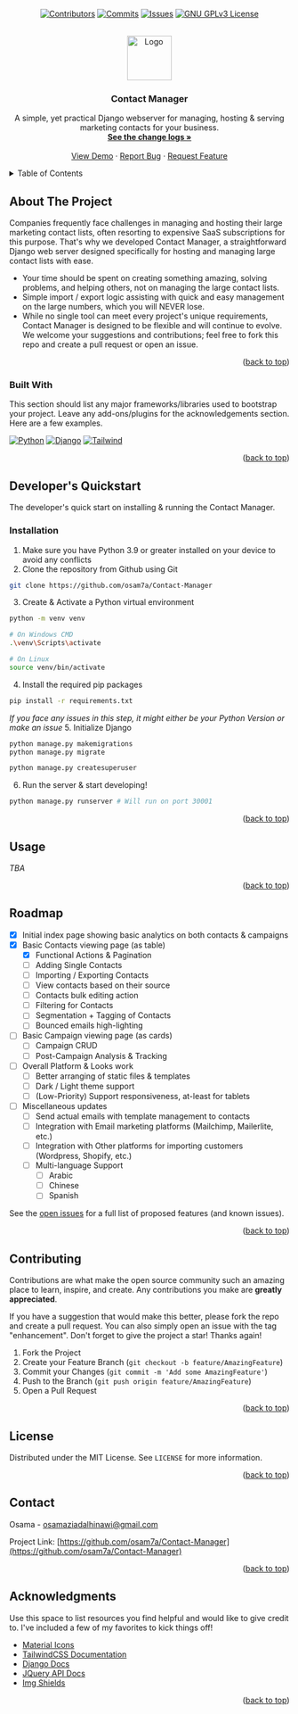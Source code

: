 <!-- Improved compatibility of back to top link: See: https://github.com/osam7a/Contact-Manager/pull/73 -->
<a id="readme-top"></a>
<!--
*** Thanks for checking out the Best-README-Template. If you have a suggestion
*** that would make this better, please fork the repo and create a pull request
*** or simply open an issue with the tag "enhancement".
*** Don't forget to give the project a star!
*** Thanks again! Now go create something AMAZING! :D
-->



<!-- PROJECT SHIELDS -->
<!--
*** I'm using markdown "reference style" links for readability.
*** Reference links are enclosed in brackets [ ] instead of parentheses ( ).
*** See the bottom of this document for the declaration of the reference variables
*** for contributors-url, forks-url, etc. This is an optional, concise syntax you may use.
*** https://www.markdownguide.org/basic-syntax/#reference-style-links
-->
<div align="center">

[![Contributors][contributors-shield]][contributors-url]
[![Commits][commits-shield]][commits-url]
[![Issues][issues-shield]][issues-url]
[![GNU GPLv3 License][license-shield]][license-url]

</div>



<!-- PROJECT LOGO -->
<br />
<div align="center">
  <a href="https://github.com/osam7a/Contact-Manager">
    <img src="images/logo.png" alt="Logo" width="80" height="80">
  </a>

  <h3 align="center">Contact Manager</h3>

  <p align="center">
    A simple, yet practical Django webserver for managing, hosting & serving marketing contacts for your business.
    <br />
    <a href="https://github.com/osam7a/Contact-Manager/blob"><strong>See the change logs »</strong></a>
    <br />
    <br />
    <a href="https://github.com/osam7a/Contact-Manager">View Demo</a>
    ·
    <a href="https://github.com/osam7a/Contact-Manager/issues/new?labels=bug&template=bug-report---.md">Report Bug</a>
    ·
    <a href="https://github.com/osam7a/Contact-Manager/issues/new?labels=enhancement&template=feature-request---.md">Request Feature</a>
  </p>
</div>



<!-- TABLE OF CONTENTS -->
<details>
  <summary>Table of Contents</summary>
  <ol>
    <li>
      <a href="#about-the-project">About The Project</a>
      <ul>
        <li><a href="#built-with">Built With</a></li>
      </ul>
    </li>
    <li>
      <a href="#getting-started">Getting Started</a>
      <ul>
        <li><a href="#prerequisites">Prerequisites</a></li>
        <li><a href="#installation">Installation</a></li>
      </ul>
    </li>
    <li><a href="#usage">Usage</a></li>
    <li><a href="#roadmap">Roadmap</a></li>
    <li><a href="#contributing">Contributing</a></li>
    <li><a href="#license">License</a></li>
    <li><a href="#contact">Contact</a></li>
    <li><a href="#acknowledgments">Acknowledgments</a></li>
  </ol>
</details>



<!-- ABOUT THE PROJECT -->
## About The Project

<!-- [![Product Name Screen Shot][product-screenshot]](https://example.com) -->

Companies frequently face challenges in managing and hosting their large marketing contact lists, often resorting to expensive SaaS subscriptions for this purpose. That's why we developed Contact Manager, a straightforward Django web server designed specifically for hosting and managing large contact lists with ease. 

* Your time should be spent on creating something amazing, solving problems, and helping others, not on managing the large contact lists.
* Simple import / export logic assisting with quick and easy management on the large numbers, which you will NEVER lose.
* While no single tool can meet every project's unique requirements, Contact Manager is designed to be flexible and will continue to evolve. We welcome your suggestions and contributions; feel free to fork this repo and create a pull request or open an issue.

<p align="right">(<a href="#readme-top">back to top</a>)</p>



### Built With

This section should list any major frameworks/libraries used to bootstrap your project. Leave any add-ons/plugins for the acknowledgements section. Here are a few examples.

[![Python][Python]][Python-url]
[![Django][Django]][Django-url]
[![Tailwind][Tailwind]][Tailwind-url]

<p align="right">(<a href="#readme-top">back to top</a>)</p>



<!-- DEV QUICKSTART -->
## Developer's Quickstart

The developer's quick start on installing & running the Contact Manager.

### Installation

1. Make sure you have Python 3.9 or greater installed on your device to avoid any conflicts
2. Clone the repository from Github using Git
```bash
git clone https://github.com/osam7a/Contact-Manager
```
3. Create & Activate a Python virtual environment
```bash
python -m venv venv

# On Windows CMD
.\venv\Scripts\activate

# On Linux
source venv/bin/activate
```

4. Install the required pip packages
```bash
pip install -r requirements.txt
```
*If you face any issues in this step, it might either be your Python Version or make an issue*
5. Initialize Django
```bash
python manage.py makemigrations
python manage.py migrate 

python manage.py createsuperuser
```
6. Run the server & start developing!
```bash
python manage.py runserver # Will run on port 30001 
```
<p align="right">(<a href="#readme-top">back to top</a>)</p>



<!-- USAGE EXAMPLES -->
## Usage
_TBA_

<p align="right">(<a href="#readme-top">back to top</a>)</p>



<!-- ROADMAP -->
## Roadmap

- [x] Initial index page showing basic analytics on both contacts & campaigns 
- [x] Basic Contacts viewing page (as table)
    - [x] Functional Actions & Pagination
    - [ ] Adding Single Contacts
    - [ ] Importing / Exporting Contacts
    - [ ] View contacts based on their source
    - [ ] Contacts bulk editing action
    - [ ] Filtering for Contacts
    - [ ] Segmentation + Tagging of Contacts
    - [ ] Bounced emails high-lighting
- [ ] Basic Campaign viewing page (as cards)
    - [ ] Campaign CRUD
    - [ ] Post-Campaign Analysis & Tracking 
- [ ] Overall Platform & Looks work
    - [ ] Better arranging of static files & templates
    - [ ] Dark / Light theme support
    - [ ] (Low-Priority) Support responsiveness, at-least for tablets
- [ ] Miscellaneous updates
    - [ ] Send actual emails with template management to contacts
    - [ ] Integration with Email marketing platforms (Mailchimp, Mailerlite, etc.)
    - [ ] Integration with Other platforms for importing customers (Wordpress, Shopify, etc.)
    - [ ] Multi-language Support
        - [ ] Arabic
        - [ ] Chinese
        - [ ] Spanish

See the [open issues](https://github.com/osam7a/Contact-Manager/issues) for a full list of proposed features (and known issues).

<p align="right">(<a href="#readme-top">back to top</a>)</p>



<!-- CONTRIBUTING -->
## Contributing

Contributions are what make the open source community such an amazing place to learn, inspire, and create. Any contributions you make are **greatly appreciated**.

If you have a suggestion that would make this better, please fork the repo and create a pull request. You can also simply open an issue with the tag "enhancement".
Don't forget to give the project a star! Thanks again!

1. Fork the Project
2. Create your Feature Branch (`git checkout -b feature/AmazingFeature`)
3. Commit your Changes (`git commit -m 'Add some AmazingFeature'`)
4. Push to the Branch (`git push origin feature/AmazingFeature`)
5. Open a Pull Request

<p align="right">(<a href="#readme-top">back to top</a>)</p>



<!-- LICENSE -->
## License

Distributed under the MIT License. See `LICENSE` for more information.

<p align="right">(<a href="#readme-top">back to top</a>)</p>



<!-- CONTACT -->
## Contact

Osama - osamaziadalhinawi@gmail.com

Project Link: [https://github.com/osam7a/Contact-Manager](https://github.com/osam7a/Contact-Manager)

<p align="right">(<a href="#readme-top">back to top</a>)</p>



<!-- ACKNOWLEDGMENTS -->
## Acknowledgments

Use this space to list resources you find helpful and would like to give credit to. I've included a few of my favorites to kick things off!

* [Material Icons](https://fonts.google.com/icons)
* [TailwindCSS Documentation](https://tailwindcss.com/docs)
* [Django Docs](https://docs.djangoproject.com/en/5.0/)
* [JQuery API Docs](https://api.jquery.com/)
* [Img Shields](https://shields.io)

<p align="right">(<a href="#readme-top">back to top</a>)</p>



<!-- MARKDOWN LINKS & IMAGES -->
<!-- https://www.markdownguide.org/basic-syntax/#reference-style-links -->
[contributors-shield]: https://img.shields.io/github/contributors/osam7a/Contact-Manager.svg?style=for-the-badge
[contributors-url]: https://github.com/osam7a/Contact-Manager/graphs/contributors
[commits-shield]: https://img.shields.io/github/commit-activity/m/osam7a/Contact-Manager.svg?style=for-the-badge
[commits-url]: https://github.com/osam7a/Contact-Manager/commits/
[stars-shield]: https://img.shields.io/github/stars/osam7a/Contact-Manager.svg?style=for-the-badge
[stars-url]: https://github.com/osam7a/Contact-Manager/stargazers
[issues-shield]: https://img.shields.io/github/issues/osam7a/Contact-Manager.svg?style=for-the-badge
[issues-url]: https://github.com/osam7a/Contact-Manager/issues
[license-shield]: https://img.shields.io/github/license/osam7a/Contact-Manager.svg?style=for-the-badge
[license-url]: https://github.com/osam7a/Contact-Manager/blob/master/LICENSE
[product-screenshot]: images/screenshot.png
[Django]: https://img.shields.io/badge/Django-white?style=for-the-badge&logo=django&logoColor=103e2e
[Django-url]: https://docs.djangoproject.com/en/5.0/
[Python]: https://img.shields.io/badge/Python-white?style=for-the-badge&logo=python
[Python-url]: https://python.org
[Tailwind]: https://img.shields.io/badge/TailwindCSS-white?style=for-the-badge&logo=tailwindcss
[Tailwind-url]: https://tailwindcss.com/docs